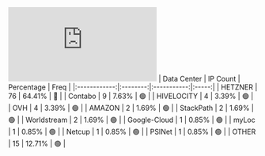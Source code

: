 ![Diagramm](https://github.com/obajay/StateSync-snapshots/blob/main/Projects/Uptick/1/README.md)
| Data Center | IP Count | Percentage | Freq |
|:------------:|:--------:|:-----------:|:-----:|
| HETZNER | 76 | 64.41% | 🔴 |
| Contabo | 9 | 7.63% | 🟢 |
| HIVELOCITY | 4 | 3.39% | 🟢 |
| OVH | 4 | 3.39% | 🟢 |
| AMAZON | 2 | 1.69% | 🟢 |
| StackPath | 2 | 1.69% | 🟢 |
| Worldstream | 2 | 1.69% | 🟢 |
| Google-Cloud | 1 | 0.85% | 🟢 |
| myLoc | 1 | 0.85% | 🟢 |
| Netcup | 1 | 0.85% | 🟢 |
| PSINet | 1 | 0.85% | 🟢 |
| OTHER | 15 | 12.71% | 🟢 |
